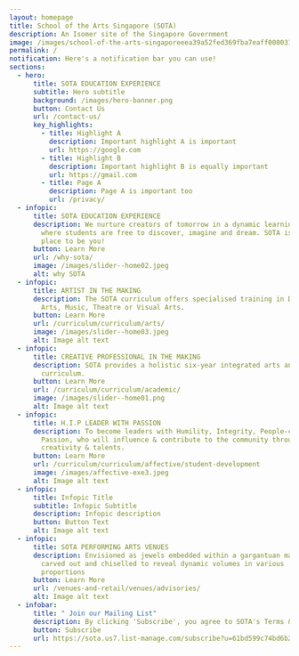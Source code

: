 ```yaml
---
layout: homepage
title: School of the Arts Singapore (SOTA)
description: An Isomer site of the Singapore Government
image: /images/school-of-the-arts-singaporeeea39a52fed369fba7eaff0000314707.png
permalink: /
notification: Here's a notification bar you can use!
sections:
  - hero:
      title: SOTA EDUCATION EXPERIENCE
      subtitle: Hero subtitle
      background: /images/hero-banner.png
      button: Contact Us
      url: /contact-us/
      key_highlights:
        - title: Highlight A
          description: Important highlight A is important
          url: https://google.com
        - title: Highlight B
          description: Important highlight B is equally important
          url: https://gmail.com
        - title: Page A
          description: Page A is important too
          url: /privacy/
  - infopic:
      title: SOTA EDUCATION EXPERIENCE
      description: We nurture creators of tomorrow in a dynamic learning environment,
        where students are free to discover, imagine and dream. SOTA is the
        place to be you!
      button: Learn More
      url: /why-sota/
      image: /images/slider--home02.jpeg
      alt: why SOTA
  - infopic:
      title: ARTIST IN THE MAKING
      description: The SOTA curriculum offers specialised training in Dance, Literary
        Arts, Music, Theatre or Visual Arts.
      button: Learn More
      url: /curriculum/curriculum/arts/
      image: /images/slider--home03.jpeg
      alt: Image alt text
  - infopic:
      title: CREATIVE PROFESSIONAL IN THE MAKING
      description: SOTA provides a holistic six-year integrated arts and academic
        curriculum.
      button: Learn More
      url: /curriculum/curriculum/academic/
      image: /images/slider--home01.png
      alt: Image alt text
  - infopic:
      title: H.I.P LEADER WITH PASSION
      description: To become leaders with Humility, Integrity, People-centredness and
        Passion, who will influence & contribute to the community through their
        creativity & talents.
      button: Learn More
      url: /curriculum/curriculum/affective/student-development
      image: /images/affective-exe3.jpeg
      alt: Image alt text
  - infopic:
      title: Infopic Title
      subtitle: Infopic Subtitle
      description: Infopic description
      button: Button Text
      alt: Image alt text
  - infopic:
      title: SOTA PERFORMING ARTS VENUES
      description: Envisioned as jewels embedded within a gargantuan mass of stone,
        carved out and chiselled to reveal dynamic volumes in various
        proportions
      button: Learn More
      url: /venues-and-retail/venues/advisories/
      alt: Image alt text
  - infobar:
      title: " Join our Mailing List"
      description: By clicking 'Subscribe', you agree to SOTA's Terms & Conditions
      button: Subscribe
      url: https://sota.us7.list-manage.com/subscribe?u=61bd599c74bd6b2b5ecd91883&id=e902ebb4b9
---
```

